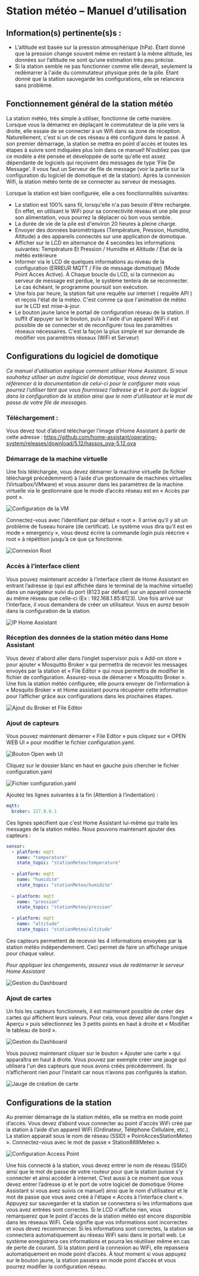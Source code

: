 # Station météo – Manuel d’utilisation
## Information(s) pertinente(s)s :
- L’altitude est basée sur la pression atmosphérique (hPa). Étant donné que la pression change souvent même en restant à la même altitude, les données sur l’altitude ne sont qu’une estimation très peu précise.
- Si la station semble ne pas fonctionner comme elle devrait, seulement la redémarrer à l'aide du commutateur physique près de la pile. Étant donné que la station sauvegarde les configurations, elle se relancera sans problème.

## Fonctionnement général de la station météo
La station météo, très simple à utiliser, fonctionne de cette manière. Lorsque vous la démarrez en déplaçant le commutateur de la pile vers la droite, elle essaie de se connecter à un Wifi dans sa zone de réception. Naturellement, c'est si un de ces réseau a été configuré dans le passé. À son premier démarrage, la station se mettra en point d'accès et toutes les étapes à suivre sont indiquées plus loin dans ce manuel! N'oubliez pas que ce modèle a été pensée et développée de sorte qu'elle est assez dépendante de logiciels qui reçoivent des messages de type 'File De Message'. Il vous faut un Serveur de file de message (voir la partie sur la configuration du logiciel de domotique et de la station). Après la connexion Wifi, la station météo tente de se connecter au serveur de messages.

Lorsque la station est bien configurée, elle a ces fonctionnalités suivantes:
- La station est 100% sans fil, lorsqu'elle n'a pas besoin d'être rechargée. En effet, en utilisant le WiFi pour sa connectivité réseau et une pile pour son alimentation, vous pourrez la déplacer où bon vous semble.
- La durée de vie de la pile est d'environ 20 heures à pleine charge.
- Envoyer des données barométriques (Température, Pression, Humidité, Altitude) a des appareils connectés sur une application de domotique.
- Afficher sur le LCD en alternance de 4 secondes les informations suivantes: Température Et Pression / Humidite et Altitude / État de la météo extérieure 
- Informer via le LCD de quelques informations au niveau de la configuration (ERREUR MQTT / File de message domotique) (Mode Point Acces Active). À Chaque boucle du LCD, si la connexion au serveur de message est perdue, le système tentera de se reconnecter. Le cas échéant, le programme poursuit son exécution.
- Une fois par heure, la station fait une requête sur internet ( requête API ) et reçois l'état de la météo. C'est comme ça que l'animation de météo sur le LCD est mise-à-jour.
- Le bouton jaune lance le portail de configuration réseau de la station. Il suffit d'appuyer sur le bouton, puis à l'aide d'un appareil WiFi il est possible de se connecter et de reconfigurer tous les paramètres réseaux nécessaires. C'est la façon la plus simple et sur demande de modifier vos paramètres réseaux (WiFi et Serveur)

## Configurations du logiciel de domotique
*Ce manuel d’utilisation explique comment utiliser Home Assistant. Si vous souhaitez utiliser un autre logiciel de domotique, vous devrez vous référencer à la documentation de celui-ci pour le configurer mais vous pourrez l’utiliser tant que vous fournissez l’adresse ip et le port du logiciel dans la configuration de la station ainsi que le nom d’utilisateur et le mot de passe de votre file de messages.*

### Téléchargement :
Vous devez tout d’abord télécharger l’image d’Home Assistant à partir de cette adresse : https://github.com/home-assistant/operating-system/releases/download/5.12/hassos_ova-5.12.ova

### Démarrage de la machine virtuelle
Une fois téléchargée, vous devez démarrer la machine virtuelle (le fichier téléchargé précédemment) à l’aide d’un gestionnaire de machines virtuelles (Virtualbox/VMware) et vous assurer dans les paramètres de la machine virtuelle via le gestionnaire que le mode d’accès réseau est en « Accès par pont ». 

![Configuration de la VM](Images/ConfigurationVM.png)

Connectez-vous avec l’identifiant par défaut « root ». Il arrive qu’il y ait un problème de fuseau horaire (de certificat). Le système vous dira qu’il est en mode « emergency », vous devez écrire la commande login puis réécrire « root » à répétition jusqu’à ce que ça fonctionne.

![Connexion Root](Images/ConnexionRoot.png)

### Accès à l’interface client
Vous pouvez maintenant accéder à l’interface client de Home Assistant en entrant l’adresse ip (qui est affichée dans le terminal de la machine virtuelle) dans un navigateur suivi du port (8123 par défaut) sur un appareil connecté au même réseau que celle-ci (Ex : 192.168.1.85:8123). Une fois arrivé sur l’interface, il vous demandera de créer un utilisateur. Vous en aurez besoin dans la configuration de la station.

![IP Home Assistant](Images/IP_HomeAssistant.png)

### Réception des données de la station météo dans Home Assistant
Vous devez d'abord aller dans l’onglet supervisor puis « Add-on store » pour ajouter « Mosquitto Broker » qui permettra de recevoir les messages envoyés par la station et « File Editor » qui nous permettra de modifier le fichier de configuration. Assurez-vous de démarrer « Mosquitto Broker ». Une fois la station météo configurée, elle pourra envoyer de l’information à « Mosquito Broker » et Home assistant pourra récupérer cette information pour l’afficher grâce aux configurations dans les prochaines étapes.

![Ajout du Broker et File Editor](Images/InstallBrokerFileEditor.png)

### Ajout de capteurs
Vous pouvez maintenant démarrer « File Editor » puis cliquez sur « OPEN WEB UI » pour modifier le fichier configuration.yaml.

![Bouton Open web UI](Images/WebUIButton.png)

Cliquez sur le dossier blanc en haut en gauche puis chercher le fichier configuration.yaml 

![Fichier configuration.yaml](Images/Config.yaml.png)

 Ajoutez les lignes suivantes à la fin (Attention à l’indentation) :

```yaml
mqtt:
  broker: 127.0.0.1
```

Ces lignes spécifient que c'est Home Assistant lui-même qui traite les messages de la station météo. Nous pouvons maintenant ajouter des capteurs :

```yaml
sensor:
  - platform: mqtt
    name: "temperature"
    state_topic: "stationMeteo/temperature"
    
  - platform: mqtt
    name: "humidite"
    state_topic: "stationMeteo/humidite"
    
  - platform: mqtt
    name: "pression"
    state_topic: "stationMeteo/pression"
    
  - platform: mqtt
    name: "altitude"
    state_topic: "stationMeteo/altitude"
```

Ces capteurs permettent de recevoir les 4 informations envoyées par la station météo indépendemment. Ceci permet de faire un affichage unique pour chaque valeur.

*Pour appliquer les changements, assurez vous de redémarrer le serveur Home Assistant*

![Gestion du Dashboard](Images/RedemarrerServeur.png)

### Ajout de cartes
Un fois les capteurs fonctionnels, il est maintenant possible de créer des cartes qui affichent leurs valeurs. Pour cela, vous devez aller dans l’onglet « Aperçu » puis sélectionnez les 3 petits points en haut à droite et « Modifier le tableau de bord ».

![Gestion du Dashboard](Images/DashboardGestion.png)

Vous pouvez maintenant cliquer sur le bouton « Ajouter une carte » qui apparaîtra en haut à droite. Vous pouvez par exemple créer une jauge qui utilisera l'un des capteurs que nous avons créés précédemment. Ils n’afficheront rien pour l’instant car nous n’avons pas configurés la station.

![Jauge de création de carte](Images/JaugeCreation.png)

## Configurations de la station
Au premier démarrage de la station météo, elle se mettra en mode point d’accès. Vous devez d’abord vous connecter au point d'accès WiFi créé par la station à l’aide d’un appareil WiFi (Ordinateur, Téléphone Cellulaire, etc.). La station apparait sous le nom de réseau (SSID) « PointAccesStationMeteo ». Connectez-vous avec le mot de passe « Station888Meteo ».

![Configuration Access Point](Images/ConfigurationAccessPoint.png)

Une fois connecté à la station, vous devez entrer le nom de réseau (SSID) ainsi que le mot de passe de votre routeur pour que la station puisse s'y connecter et ainsi accéder à internet. C’est aussi à ce moment que vous devez entrer l’adresse ip et le port de votre logiciel de domotique (Home Assistant si vous avez suivis ce manuel) ainsi que le nom d’utilisateur et le mot de passe que vous avez créé à l'étape « Accès à l’interface client ». Appuyez sur sauvegarder et la station se connectera si les informations que vous avez entrées sont correctes. Si le LCD n'affiche rien, vous remarquerez que le point d'accès de la station météo est encore disponible dans les réseaux WiFi. Cela signifie que vos informations sont incorrectes et vous devez recommencer. Si les informations sont correctes, la station se connectera automatiquement au réseau WiFi saisi dans le portail web. Le système enregistrera ces informations et pourra les réutiliser même en cas de perte de courant. Si la station perd la connexion au WiFi, elle repassera automatiquement en mode point d’accès. À tout moment si vous appuyez sur le bouton jaune, la station passera en mode point d’accès et vous pourrez modifier la configuration réseau.